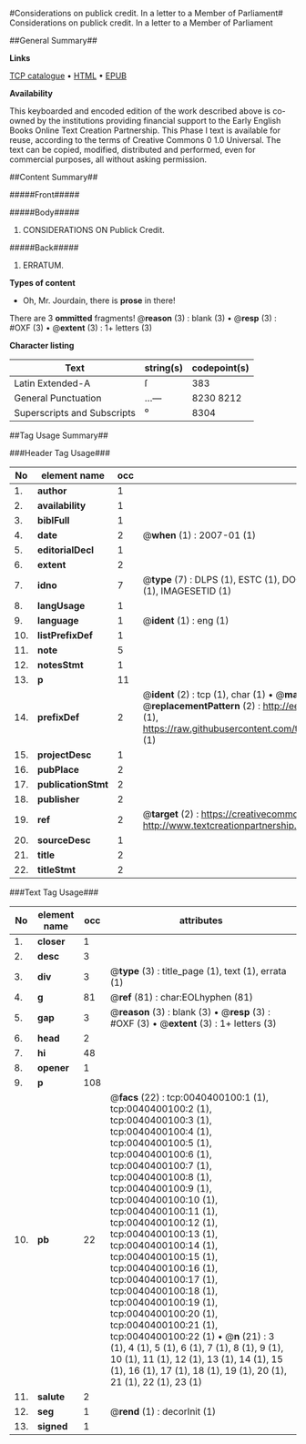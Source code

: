 #Considerations on publick credit. In a letter to a Member of Parliament#
Considerations on publick credit. In a letter to a Member of Parliament

##General Summary##

**Links**

[TCP catalogue](http://www.ota.ox.ac.uk/tcp/)  • 
[HTML](http://tei.it.ox.ac.uk/tcp/Texts-HTML/free/004/004834061.html)  • 
[EPUB](http://tei.it.ox.ac.uk/tcp/Texts-EPUB/free/004/004834061.epub)

**Availability**

This keyboarded and encoded edition of the
	       work described above is co-owned by the institutions
	       providing financial support to the Early English Books
	       Online Text Creation Partnership. This Phase I text is
	       available for reuse, according to the terms of Creative
	       Commons 0 1.0 Universal. The text can be copied,
	       modified, distributed and performed, even for
	       commercial purposes, all without asking permission.


##Content Summary##

#####Front#####

#####Body#####

1. CONSIDERATIONS ON Publick Credit.

#####Back#####

1. ERRATUM.

**Types of content**

  * Oh, Mr. Jourdain, there is **prose** in there!

There are 3 **ommitted** fragments! 
 @__reason__ (3) : blank (3)  •  @__resp__ (3) : #OXF (3)  •  @__extent__ (3) : 1+ letters (3)

**Character listing**


|Text|string(s)|codepoint(s)|
|---|---|---|
|Latin Extended-A|ſ|383|
|General Punctuation|…—|8230 8212|
|Superscripts             and Subscripts|⁰|8304|

##Tag Usage Summary##

###Header Tag Usage###

|No|element name|occ|attributes|
|---|---|---|---|
|1.|__author__|1||
|2.|__availability__|1||
|3.|__biblFull__|1||
|4.|__date__|2| @__when__ (1) : 2007-01 (1)|
|5.|__editorialDecl__|1||
|6.|__extent__|2||
|7.|__idno__|7| @__type__ (7) : DLPS (1), ESTC (1), DOCNO (1), TCP (1), GALEDOCNO (1), CONTENTSET (1), IMAGESETID (1)|
|8.|__langUsage__|1||
|9.|__language__|1| @__ident__ (1) : eng (1)|
|10.|__listPrefixDef__|1||
|11.|__note__|5||
|12.|__notesStmt__|1||
|13.|__p__|11||
|14.|__prefixDef__|2| @__ident__ (2) : tcp (1), char (1)  •  @__matchPattern__ (2) : ([0-9\-]+):([0-9IVX]+) (1), (.+) (1)  •  @__replacementPattern__ (2) : http://eebo.chadwyck.com/downloadtiff?vid=$1&page=$2 (1), https://raw.githubusercontent.com/textcreationpartnership/Texts/master/tcpchars.xml#$1 (1)|
|15.|__projectDesc__|1||
|16.|__pubPlace__|2||
|17.|__publicationStmt__|2||
|18.|__publisher__|2||
|19.|__ref__|2| @__target__ (2) : https://creativecommons.org/publicdomain/zero/1.0/ (1), http://www.textcreationpartnership.org/docs/. (1)|
|20.|__sourceDesc__|1||
|21.|__title__|2||
|22.|__titleStmt__|2||


###Text Tag Usage###

|No|element name|occ|attributes|
|---|---|---|---|
|1.|__closer__|1||
|2.|__desc__|3||
|3.|__div__|3| @__type__ (3) : title_page (1), text (1), errata (1)|
|4.|__g__|81| @__ref__ (81) : char:EOLhyphen (81)|
|5.|__gap__|3| @__reason__ (3) : blank (3)  •  @__resp__ (3) : #OXF (3)  •  @__extent__ (3) : 1+ letters (3)|
|6.|__head__|2||
|7.|__hi__|48||
|8.|__opener__|1||
|9.|__p__|108||
|10.|__pb__|22| @__facs__ (22) : tcp:0040400100:1 (1), tcp:0040400100:2 (1), tcp:0040400100:3 (1), tcp:0040400100:4 (1), tcp:0040400100:5 (1), tcp:0040400100:6 (1), tcp:0040400100:7 (1), tcp:0040400100:8 (1), tcp:0040400100:9 (1), tcp:0040400100:10 (1), tcp:0040400100:11 (1), tcp:0040400100:12 (1), tcp:0040400100:13 (1), tcp:0040400100:14 (1), tcp:0040400100:15 (1), tcp:0040400100:16 (1), tcp:0040400100:17 (1), tcp:0040400100:18 (1), tcp:0040400100:19 (1), tcp:0040400100:20 (1), tcp:0040400100:21 (1), tcp:0040400100:22 (1)  •  @__n__ (21) : 3 (1), 4 (1), 5 (1), 6 (1), 7 (1), 8 (1), 9 (1), 10 (1), 11 (1), 12 (1), 13 (1), 14 (1), 15 (1), 16 (1), 17 (1), 18 (1), 19 (1), 20 (1), 21 (1), 22 (1), 23 (1)|
|11.|__salute__|2||
|12.|__seg__|1| @__rend__ (1) : decorInit (1)|
|13.|__signed__|1||
